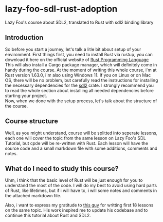 # lazy-foo-sdl-rust-adoption
Lazy Foo's course about SDL2, translated to Rust with sdl2 binding library

## Introduction
So before you start a journey, let's talk a litle bit about setup of your environment. First things first, you need to install Rust via rustup, you can download it here on the official website of [Rust Programming Language](https://www.rust-lang.org)
This will also install a Cargo package manager, which will definitely come in handy during the course. At the moment of writing this whole course, i'm at Rust version 1.63.0, i'm also using Windows 11. If you on Linux or on Mac OS, there will be no problem, but carefully read the instructions for installing the necessary dependencies for the [sdl2](https://github.com/Rust-SDL2/rust-sdl2) crate. I strongly recommend you to read the whole section about installing all needed dependencies before starting your project.
<br>
Now, when we done with the setup process, let's talk about the structure of the course.
## Course structure
Well, as you might understand, course will be splitted into seperate lessons, each one will cover the topic from the same lesson on Lazy Foo's SDL Tutorial, but cpde will be re-written with Rust. Each lesson will have the source code and a small markdown file with some additions, comments and notes. 
## What do I need to study this course?
Uhm, i think that the basic level of Rust will be just enough for you to understand the most of the code. I will do my best to avoid using hard parts of Rust, like lifetimes, but if i will have to, i will some notes and comments in the attached markdown file.

Also, i want to express my gratitude to [this guy](https://github.com/ysgard) for writting first 18 lessons on the same topic. His work inspired me to update his codebase and to continue this tutorial about Rust and SDL2.

